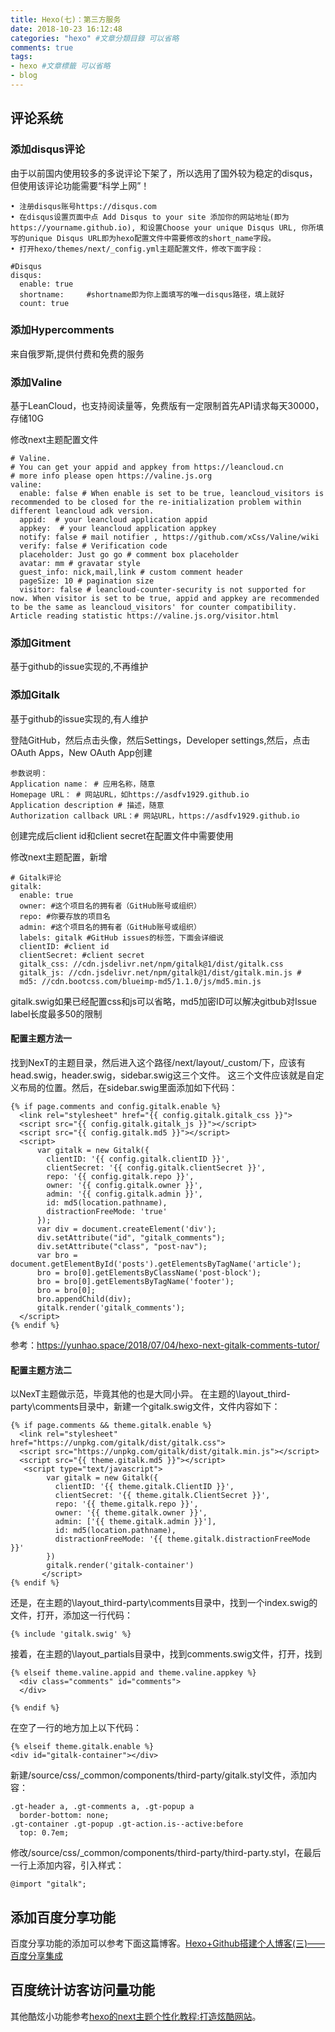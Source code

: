 ```yaml
---
title: Hexo(七)：第三方服务
date: 2018-10-23 16:12:48
categories: "hexo" #文章分類目錄 可以省略
comments: true
tags:
- hexo #文章標籤 可以省略
- blog
---
```


## 评论系统

### 添加disqus评论
由于以前国内使用较多的多说评论下架了，所以选用了国外较为稳定的disqus，但使用该评论功能需要“科学上网”！

	• 注册disqus账号https://disqus.com
	• 在disqus设置页面中点 Add Disqus to your site 添加你的网站地址(即为https://yourname.github.io), 和设置Choose your unique Disqus URL, 你所填写的unique Disqus URL即为hexo配置文件中需要修改的short_name字段。
	• 打开hexo/themes/next/_config.yml主题配置文件，修改下面字段：
	
```
#Disqus
disqus:
  enable: true
  shortname:     #shortname即为你上面填写的唯一disqus路径，填上就好
  count: true
```
### 添加Hypercomments
来自俄罗斯,提供付费和免费的服务
### 添加Valine
基于LeanCloud，也支持阅读量等，免费版有一定限制首先API请求每天30000，存储10G

修改next主题配置文件

```
# Valine.
# You can get your appid and appkey from https://leancloud.cn
# more info please open https://valine.js.org
valine:
  enable: false # When enable is set to be true, leancloud_visitors is recommended to be closed for the re-initialization problem within different leancloud adk version.
  appid:  # your leancloud application appid
  appkey:  # your leancloud application appkey
  notify: false # mail notifier , https://github.com/xCss/Valine/wiki
  verify: false # Verification code
  placeholder: Just go go # comment box placeholder
  avatar: mm # gravatar style
  guest_info: nick,mail,link # custom comment header
  pageSize: 10 # pagination size
  visitor: false # leancloud-counter-security is not supported for now. When visitor is set to be true, appid and appkey are recommended to be the same as leancloud_visitors' for counter compatibility. Article reading statistic https://valine.js.org/visitor.html

```

### 添加Gitment
基于github的issue实现的,不再维护
### 添加Gitalk
基于github的issue实现的,有人维护

登陆GitHub，然后点击头像，然后Settings，Developer settings,然后，点击OAuth Apps，New OAuth App创建
```
参数说明：
Application name： # 应用名称，随意
Homepage URL： # 网站URL，如https://asdfv1929.github.io
Application description # 描述，随意
Authorization callback URL：# 网站URL，https://asdfv1929.github.io
```
创建完成后client id和client secret在配置文件中需要使用

修改next主题配置，新增

```
# Gitalk评论
gitalk:
  enable: true
  owner: #这个项目名的拥有者（GitHub账号或组织）
  repo: #你要存放的项目名
  admin: #这个项目名的拥有者（GitHub账号或组织）
  labels: gitalk #GitHub issues的标签，下面会详细说
  clientID: #client id
  clientSecret: #client secret
  gitalk_css: //cdn.jsdelivr.net/npm/gitalk@1/dist/gitalk.css 
  gitalk_js: //cdn.jsdelivr.net/npm/gitalk@1/dist/gitalk.min.js #
  md5: //cdn.bootcss.com/blueimp-md5/1.1.0/js/md5.min.js
```

gitalk.swig如果已经配置css和js可以省略，md5加密ID可以解决gitbub对Issue label长度最多50的限制

#### 配置主题方法一
找到NexT的主题目录，然后进入这个路径/next/layout/_custom/下，应该有head.swig，header.swig，sidebar.swig这三个文件。
这三个文件应该就是自定义布局的位置。然后，在sidebar.swig里面添加如下代码：
```
{% if page.comments and config.gitalk.enable %}
  <link rel="stylesheet" href="{{ config.gitalk.gitalk_css }}">
  <script src="{{ config.gitalk.gitalk_js }}"></script>
  <script src="{{ config.gitalk.md5 }}"></script>
  <script>
      var gitalk = new Gitalk({
        clientID: '{{ config.gitalk.clientID }}',
        clientSecret: '{{ config.gitalk.clientSecret }}',
        repo: '{{ config.gitalk.repo }}',
        owner: '{{ config.gitalk.owner }}',
        admin: '{{ config.gitalk.admin }}',
        id: md5(location.pathname),
        distractionFreeMode: 'true'
      });
      var div = document.createElement('div');
      div.setAttribute("id", "gitalk_comments");
      div.setAttribute("class", "post-nav");
      var bro = document.getElementById('posts').getElementsByTagName('article');
      bro = bro[0].getElementsByClassName('post-block');
      bro = bro[0].getElementsByTagName('footer');
      bro = bro[0];
      bro.appendChild(div);
      gitalk.render('gitalk_comments');
  </script>
{% endif %}
```
参考：https://yunhao.space/2018/07/04/hexo-next-gitalk-comments-tutor/
#### 配置主题方法二

以NexT主题做示范，毕竟其他的也是大同小异。
在主题的\layout\_third-party\comments目录中，新建一个gitalk.swig文件，文件内容如下：
```
{% if page.comments && theme.gitalk.enable %}
  <link rel="stylesheet" href="https://unpkg.com/gitalk/dist/gitalk.css">
  <script src="https://unpkg.com/gitalk/dist/gitalk.min.js"></script>
  <script src="{{ theme.gitalk.md5 }}"></script>
   <script type="text/javascript">
        var gitalk = new Gitalk({
          clientID: '{{ theme.gitalk.ClientID }}',
          clientSecret: '{{ theme.gitalk.ClientSecret }}',
          repo: '{{ theme.gitalk.repo }}',
          owner: '{{ theme.gitalk.owner }}',
          admin: ['{{ theme.gitalk.admin }}'],
          id: md5(location.pathname),
          distractionFreeMode: '{{ theme.gitalk.distractionFreeMode }}'
        })
        gitalk.render('gitalk-container')
       </script>
{% endif %}
```
还是，在主题的\layout\_third-party\comments目录中，找到一个index.swig的文件，打开，添加这一行代码：
```
{% include 'gitalk.swig' %}
```
接着，在主题的\layout\_partials目录中，找到comments.swig文件，打开，找到

```
{% elseif theme.valine.appid and theme.valine.appkey %}
  <div class="comments" id="comments">
  </div>  

{% endif %}
```
在空了一行的地方加上以下代码：
```
{% elseif theme.gitalk.enable %}
<div id="gitalk-container"></div>
```

新建/source/css/_common/components/third-party/gitalk.styl文件，添加内容：

```
.gt-header a, .gt-comments a, .gt-popup a
  border-bottom: none;
.gt-container .gt-popup .gt-action.is--active:before
  top: 0.7em;
```

修改/source/css/_common/components/third-party/third-party.styl，在最后一行上添加内容，引入样式：

```
@import "gitalk";
```

## 添加百度分享功能
百度分享功能的添加可以参考下面这篇博客。[Hexo+Github搭建个人博客(三)——百度分享集成](http://blog.csdn.net/cl534854121/article/details/76121105)
## 百度统计访客访问量功能
其他酷炫小功能参考[hexo的next主题个性化教程:打造炫酷网站](http://www.jianshu.com/p/f054333ac9e6)。


